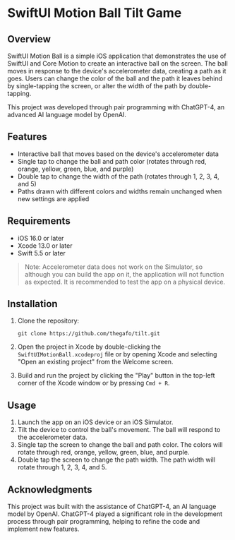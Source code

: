 # SwiftUI Motion Ball Tilt Game

## Overview

SwiftUI Motion Ball is a simple iOS application that demonstrates the use of SwiftUI and Core Motion to create an interactive ball on the screen. The ball moves in response to the device's accelerometer data, creating a path as it goes. Users can change the color of the ball and the path it leaves behind by single-tapping the screen, or alter the width of the path by double-tapping.

This project was developed through pair programming with ChatGPT-4, an advanced AI language model by OpenAI.

## Features

- Interactive ball that moves based on the device's accelerometer data
- Single tap to change the ball and path color (rotates through red, orange, yellow, green, blue, and purple)
- Double tap to change the width of the path (rotates through 1, 2, 3, 4, and 5)
- Paths drawn with different colors and widths remain unchanged when new settings are applied

## Requirements

- iOS 16.0 or later
- Xcode 13.0 or later
- Swift 5.5 or later

> Note: Accelerometer data does not work on the Simulator, so although you can build the app on it, the application will not function as expected. It is recommended to test the app on a physical device.

## Installation

1. Clone the repository:
    ```
    git clone https://github.com/thegafo/tilt.git
    ```

2. Open the project in Xcode by double-clicking the `SwiftUIMotionBall.xcodeproj` file or by opening Xcode and selecting "Open an existing project" from the Welcome screen.

3. Build and run the project by clicking the "Play" button in the top-left corner of the Xcode window or by pressing `Cmd + R`.

## Usage

1. Launch the app on an iOS device or an iOS Simulator.
2. Tilt the device to control the ball's movement. The ball will respond to the accelerometer data.
3. Single tap the screen to change the ball and path color. The colors will rotate through red, orange, yellow, green, blue, and purple.
4. Double tap the screen to change the path width. The path width will rotate through 1, 2, 3, 4, and 5.

## Acknowledgments

This project was built with the assistance of ChatGPT-4, an AI language model by OpenAI. ChatGPT-4 played a significant role in the development process through pair programming, helping to refine the code and implement new features.

